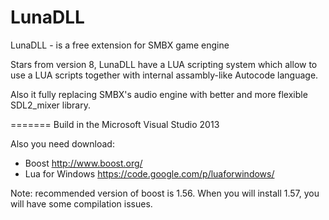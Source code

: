 LunaDLL
=======

LunaDLL - is a free extension for SMBX game engine

Stars from version 8, LunaDLL have a LUA scripting system which allow to use a LUA scripts together with internal assambly-like Autocode language.

Also it fully replacing SMBX's audio engine with better and more flexible SDL2_mixer library.


=======
Build in the Microsoft Visual Studio 2013

Also you need download:
- Boost http://www.boost.org/
- Lua for Windows https://code.google.com/p/luaforwindows/

Note: recommended version of boost is 1.56. When you will install 1.57, you will have some compilation issues.
